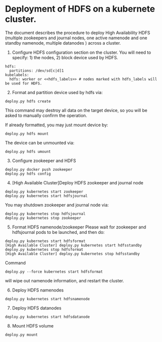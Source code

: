 # Deployment of HDFS on a kubernete cluster. 

The document describes the procedure to deploy High Availability HDFS (multiple zookeepers and journal nodes, one active namenode and one standby namenode, multiple datanodes ) across a cluster. 

1. Configure HDFS configuration section on the cluster. 
  You will need to specify: 1) the nodes, 2) block device used by HDFS. 
  
  ```
  hdfs:
    partitions: /dev/sd[c|d]1
  kubelabels:
    hdfs: worker or <<hdfs_labels>> # nodes marked with hdfs_labels will be used for HDFS. 
  ```

2. Format and partition device used by hdfs via:
  ```
  deploy.py hdfs create 
  ```
  This command may destroy all data on the target device, so you will be asked to manually confirm the operation. 

  If already formatted, you may just mount device by:
  ```
  deploy.py hdfs mount
  ```
  The device can be unmounted via:
  ```
  deploy.py hdfs umount
  ```

3. Configure zookeeper and HDFS
  ```
  deploy.py docker push zookeeper
  deploy.py hdfs config
  ```

4. [High Available Cluster]Deploy HDFS zookeeper and journal node
  ```
  deploy.py kubernetes start zookeeper
  deploy.py kubernetes start hdfsjournal
  ```
  You may shutdown zookeeper and journal node via:
  ```
  deploy.py kubernetes stop hdfsjournal
  deploy.py kubernetes stop zookeeper
  ```

5. Format HDFS namenode/zookeeper
  Please wait for zookeeper and hdfsjournal pods to be launched, and then do:
  ```
  deploy.py kubernetes start hdfsformat
  [High Available Cluster] deploy.py kubernetes start hdfsstandby
  deploy.py kubernetes stop hdfsformat
  [High Available Cluster] deploy.py kubernetes stop hdfsstandby
  ```
  Command 
  ```
  deploy.py --force kubernetes start hdfsformat
  ```
  will wipe out namenode information, and restart the cluster. 


6. Deploy HDFS namenodes
  ```
  deploy.py kubernetes start hdfsnamenode
  ```
7. Deploy HDFS datanodes
  ```
  deploy.py kubernetes start hdfsdatanode
  ```
8. Mount HDFS volume
  ```
  deploy.py mount
  ```
